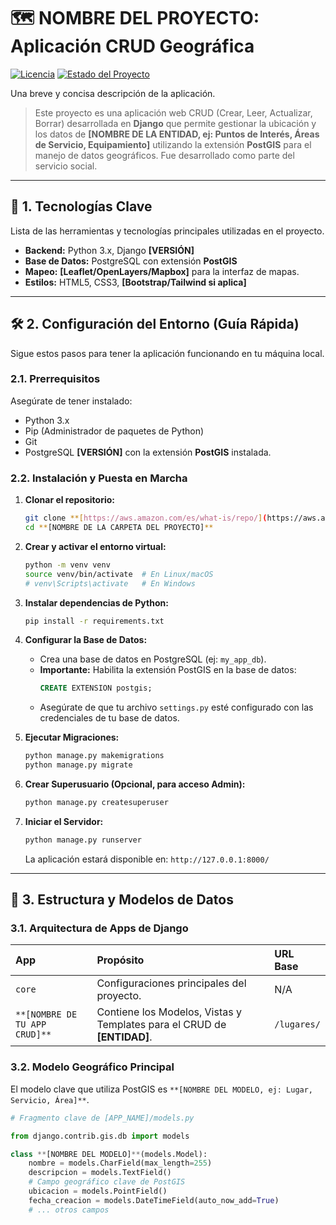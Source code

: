 # 🗺️ **NOMBRE DEL PROYECTO: Aplicación CRUD Geográfica**

[![Licencia](https://img.shields.io/badge/Licencia-MIT-blue.svg)](LICENSE)
[![Estado del Proyecto](https://img.shields.io/badge/Estado-En%20Desarrollo-yellow.svg)](URL_DEL_REPOSITORIO)

Una breve y concisa descripción de la aplicación.
> Este proyecto es una aplicación web CRUD (Crear, Leer, Actualizar, Borrar) desarrollada en **Django** que permite gestionar la ubicación y los datos de **[NOMBRE DE LA ENTIDAD, ej: Puntos de Interés, Áreas de Servicio, Equipamiento]** utilizando la extensión **PostGIS** para el manejo de datos geográficos. Fue desarrollado como parte del servicio social.

---

## 🚀 1. Tecnologías Clave

Lista de las herramientas y tecnologías principales utilizadas en el proyecto.

* **Backend:** Python 3.x, Django **[VERSIÓN]**
* **Base de Datos:** PostgreSQL con extensión **PostGIS**
* **Mapeo:** **[Leaflet/OpenLayers/Mapbox]** para la interfaz de mapas.
* **Estilos:** HTML5, CSS3, **[Bootstrap/Tailwind si aplica]**

---

## 🛠️ 2. Configuración del Entorno (Guía Rápida)

Sigue estos pasos para tener la aplicación funcionando en tu máquina local.

### 2.1. Prerrequisitos

Asegúrate de tener instalado:

* Python 3.x
* Pip (Administrador de paquetes de Python)
* Git
* PostgreSQL **[VERSIÓN]** con la extensión **PostGIS** instalada.

### 2.2. Instalación y Puesta en Marcha

1.  **Clonar el repositorio:**
    ```bash
    git clone **[https://aws.amazon.com/es/what-is/repo/](https://aws.amazon.com/es/what-is/repo/)**
    cd **[NOMBRE DE LA CARPETA DEL PROYECTO]**
    ```

2.  **Crear y activar el entorno virtual:**
    ```bash
    python -m venv venv
    source venv/bin/activate  # En Linux/macOS
    # venv\Scripts\activate   # En Windows
    ```

3.  **Instalar dependencias de Python:**
    ```bash
    pip install -r requirements.txt
    ```

4.  **Configurar la Base de Datos:**
    * Crea una base de datos en PostgreSQL (ej: `my_app_db`).
    * **Importante:** Habilita la extensión PostGIS en la base de datos:
        ```sql
        CREATE EXTENSION postgis;
        ```
    * Asegúrate de que tu archivo `settings.py` esté configurado con las credenciales de tu base de datos.

5.  **Ejecutar Migraciones:**
    ```bash
    python manage.py makemigrations
    python manage.py migrate
    ```

6.  **Crear Superusuario (Opcional, para acceso Admin):**
    ```bash
    python manage.py createsuperuser
    ```

7.  **Iniciar el Servidor:**
    ```bash
    python manage.py runserver
    ```
    La aplicación estará disponible en: `http://127.0.0.1:8000/`

---

## 📐 3. Estructura y Modelos de Datos

### 3.1. Arquitectura de Apps de Django

| App | Propósito | URL Base |
| :--- | :--- | :--- |
| `core` | Configuraciones principales del proyecto. | N/A |
| `**[NOMBRE DE TU APP CRUD]**` | Contiene los Modelos, Vistas y Templates para el CRUD de **[ENTIDAD]**. | `/lugares/` |

### 3.2. Modelo Geográfico Principal

El modelo clave que utiliza PostGIS es `**[NOMBRE DEL MODELO, ej: Lugar, Servicio, Área]**`.

```python
# Fragmento clave de [APP_NAME]/models.py

from django.contrib.gis.db import models

class **[NOMBRE DEL MODELO]**(models.Model):
    nombre = models.CharField(max_length=255)
    descripcion = models.TextField()
    # Campo geográfico clave de PostGIS
    ubicacion = models.PointField() 
    fecha_creacion = models.DateTimeField(auto_now_add=True)
    # ... otros campos
